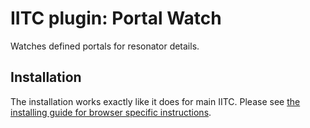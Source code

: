 # IITC plugin: Portal Watch
Watches defined portals for resonator details.

## Installation
The installation works exactly like it does for main IITC. Please see [the installing guide for browser specific instructions](https://github.com/jonatkins/ingress-intel-total-conversion/wiki/Installing%20IITC).

